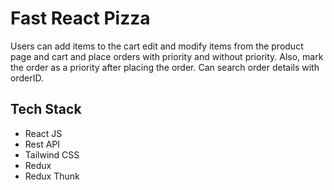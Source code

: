 # Fast React Pizza

Users can add items to the cart edit and modify items from the product page and cart and place orders with priority and without priority. Also, mark the order as a priority after placing the order. Can search order details with orderID.

## Tech Stack
- React JS
- Rest API
- Tailwind CSS
- Redux
- Redux Thunk
